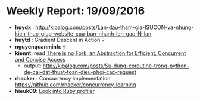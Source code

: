 # Weekly Report: 19/09/2016

- **huydx** : http://kipalog.com/posts/Lan-dau-tham-gia-ISUCON-va-nhung-kien-thuc-giup-website-cua-ban-nhanh-len-gap-N-lan
- **huytd** : Gradient Descent in Action 💀
- **nguyenquanminh**: 💀
- **kiennt**: read [There is no Fork: an Abstraction for Efficient, Concurrent and Concise Access](http://community.haskell.org/~simonmar/papers/haxl-icfp14.pdf)
  - output: http://kipalog.com/posts/Su-dung-coroutine-trong-python-de-cai-dat-thuat-toan-dieu-phoi-cac-request
- **rhacker** : Concurrency implementation
https://github.com/rhacker/concurrency-learning
- **hieuk09**: [Look into Ruby profiler](hieuk09.github.io/ruby/2016/09/17/look-into-ruby-profiler.html)
